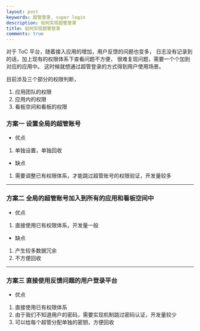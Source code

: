 ```yaml
---
layout: post
keywords: 超管登录, super login
description: 如何实现超管登录
title: 如何实现超管登录
comments: true
---
```


对于 ToC 平台，随着接入应用的增加，用户反馈的问题也变多，
日志没有记录到的话，加上现有的权限体系下查看问题不方便，
很难复现问题，需要一个个加到对应的应用中。
这时候就想通过超管登录的方式得到用户使用场景。

目前涉及三个部分的权限判断，
1. 应用团队的权限
2. 应用内的权限
3. 看板空间和看板的权限

### 方案一 设置全局的超管账号

- 优点
1. 单独设置，单独回收

- 缺点
 1. 需要调整已有权限体系，才能跳过超管账号的权限验证，开发量较多
---
### 方案二 全局的超管账号加入到所有的应用和看板空间中

- 优点
1. 直接使用已有权限体系，开发量一般

- 缺点
1. 产生较多数据冗余
2. 不方便回收

---
### 方案三 直接使用反馈问题的用户登录平台

- 优点
1. 直接使用已有权限体系
2. 由于我们不知道用户的密码，需要实现机制跳过密码认证，开发量较少
3. 可以给每个超管分配单独的密钥，方便回收